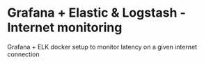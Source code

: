 # Grafana + Elastic & Logstash - Internet monitoring 
Grafana + ELK docker setup to monitor latency on a given internet connection
